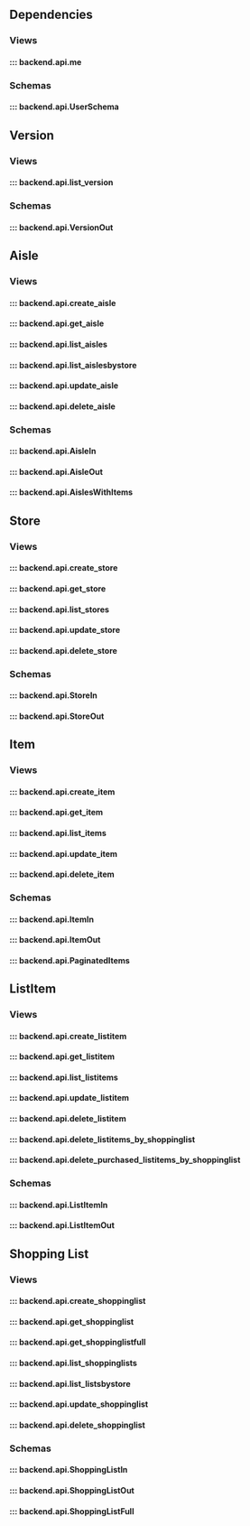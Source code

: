 ## Dependencies
### Views
#### ::: backend.api.me
### Schemas
#### ::: backend.api.UserSchema

## Version
### Views
#### ::: backend.api.list_version
### Schemas
#### ::: backend.api.VersionOut

## Aisle
### Views
#### ::: backend.api.create_aisle
#### ::: backend.api.get_aisle
#### ::: backend.api.list_aisles
#### ::: backend.api.list_aislesbystore
#### ::: backend.api.update_aisle
#### ::: backend.api.delete_aisle
### Schemas
#### ::: backend.api.AisleIn
#### ::: backend.api.AisleOut
#### ::: backend.api.AislesWithItems

## Store
### Views
#### ::: backend.api.create_store
#### ::: backend.api.get_store
#### ::: backend.api.list_stores
#### ::: backend.api.update_store
#### ::: backend.api.delete_store
### Schemas
#### ::: backend.api.StoreIn
#### ::: backend.api.StoreOut

## Item
### Views
#### ::: backend.api.create_item
#### ::: backend.api.get_item
#### ::: backend.api.list_items
#### ::: backend.api.update_item
#### ::: backend.api.delete_item
### Schemas
#### ::: backend.api.ItemIn
#### ::: backend.api.ItemOut
#### ::: backend.api.PaginatedItems

## ListItem
### Views
#### ::: backend.api.create_listitem
#### ::: backend.api.get_listitem
#### ::: backend.api.list_listitems
#### ::: backend.api.update_listitem
#### ::: backend.api.delete_listitem
#### ::: backend.api.delete_listitems_by_shoppinglist
#### ::: backend.api.delete_purchased_listitems_by_shoppinglist
### Schemas
#### ::: backend.api.ListItemIn
#### ::: backend.api.ListItemOut

## Shopping List
### Views
#### ::: backend.api.create_shoppinglist
#### ::: backend.api.get_shoppinglist
#### ::: backend.api.get_shoppinglistfull
#### ::: backend.api.list_shoppinglists
#### ::: backend.api.list_listsbystore
#### ::: backend.api.update_shoppinglist
#### ::: backend.api.delete_shoppinglist
### Schemas
#### ::: backend.api.ShoppingListIn
#### ::: backend.api.ShoppingListOut
#### ::: backend.api.ShoppingListFull